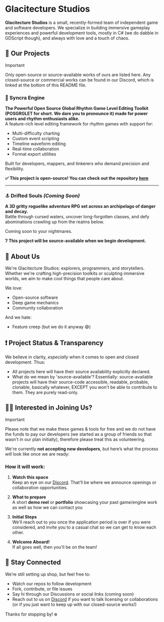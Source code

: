 # Glacitecture Studios

**Glacitecture Studios** is a small, recently-formed team of independent game and software developers. We specialize in building immersive gameplay experiences and powerful development tools, mostly in C# (we do dabble in GDScript though), and always with love and a touch of chaos.

## :memo: Our Projects

> [!IMPORTANT]
> Only open-source or source-available works of ours are listed here. Any closed-source or commercial works can be found in our Discord, which is linked at the bottom of this README file.

### 🎵 Syncra Engine
**The Powerful Open Source Global Rhythm Game Level Editing Toolkit (POSGRGLET for short. We dare you to pronounce it) made for power users and rhythm enthusiasts alike.**  
A feature-rich level editing framework for rhythm games with support for:
- Multi-difficulty charting
- Custom event scripting
- Timeline waveform editing
- Real-time collaboration
- Format export utilities

Built for developers, mappers, and tinkerers who demand precision and flexibility.

**✅ This project is open-source! You can check out the repository [here](https://github.com/WinterBlox/syncra-engine)**

---

### :anchor: Drifted Souls *(Coming Soon)*
**A 3D gritty roguelike adventure RPG set across an archipelago of danger and decay.**  
Battle through cursed waters, uncover long-forgotten classes, and defy abominations crawling up from the realms below.

Coming soon to your nightmares.

**❔ This project will be source-available when we begin development.**

## :ice_cube: About Us

We're Glacitecture Studios: explorers, programmers, and storytellers. Whether we're crafting high-precision toolkits or sculpting immersive worlds, we aim to make cool things that people care about.

We love:
- Open-source software
- Deep game mechanics
- Community collaboration

And we hate:
- Feature creep (but we do it anyway 😅)

## ❗ Project Status & Transparency

We believe in clarity, *especially* when it comes to open and closed development. Thus:
- All projects here will have their source availability explicitly declared.
- What do we mean by 'source-available'? Essentially: source-available projects will have their source-code accessible, readable, probable, clonable, basically whatever, EXCEPT you won't be able to contribute to them. They are purely read-only.

## 🤵‍♂️ Interested in Joining Us?

> [!IMPORTANT]
> Please note that we make these games & tools for free and we do not have the funds to pay our developers (we started as a group of friends so that wasn't in our plan initially), therefore please treat this as volunteering.

We're currently **not accepting new developers**, but here’s what the process *will* look like once we are ready:

### How it will work:

1. **Watch this space**\
  Keep an eye on our [Discord](https://discord.gg/GfMPPDrEVb). That’ll be where we announce openings or collaboration opportunities.

2. **What to prepare**\
   A short **demo reel** or **portfolio** showcasing your past game/engine work as well as how we can contact you

3. **Initial Steps**\
   We'll reach out to you once the application period is over if you were considered, and invite you to a casual chat so we can get to know each other. 

4. **Welcome Aboard!**\
   If all goes well, then you'll be on the team! 
## 💬 Stay Connected

We’re still setting up shop, but feel free to:
- Watch our repos to follow development
- Fork, contribute, or file issues
- Say hi through our Discussions or social links (coming soon)
- Reach out to us on [Discord](https://discord.gg/GfMPPDrEVb) if you want to talk licensing or collaborations (or if you just want to keep up with our closed-source works!)

Thanks for stopping by! ❄️

